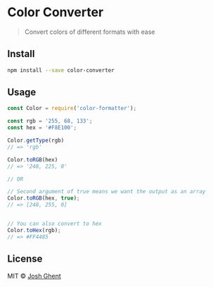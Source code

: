 # Color Converter
> Convert colors of different formats with ease

## Install
```bash
npm install --save color-converter
```

## Usage
```js
const Color = require('color-formatter');

const rgb = '255, 68, 133';
const hex = '#F8E100';

Color.getType(rgb)
// => 'rgb'

Color.toRGB(hex)
// => '248, 225, 0'

// OR

// Second argument of true means we want the output as an array
Color.toRGB(hex, true);
// => [248, 255, 0]


// You can also convert to hex
Color.toHex(rgb);
// => #FF4485
```

## License
MIT © [Josh Ghent](https://joshghent.com)
